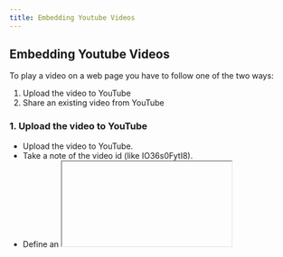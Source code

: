 ```yaml
---
title: Embedding Youtube Videos
---
```

## Embedding Youtube Videos

To play a video on a web page you have to follow one of the two ways:

1. Upload the video to YouTube
2. Share an existing video from YouTube

### 1. Upload the video to YouTube

* Upload the video to YouTube.
* Take a note of the video id (like IO36s0FytI8).
* Define an <iframe> element in your web page.
* Let the src attribute point to the video URL.
* Use the width and height attributes to specify the dimension of the player.
* Add any other parameters to the URL (see below).
   
```html
<iframe width="500" height="400"
  src="https://www.youtube.com/embed/IO36s0FytI8">
</iframe>
```

### 2. Share an existing video from YouTube

* Find the video on YouTube.
* Click the 'Share' button below the video.
* Click the 'Embed' button next to the link they show you.
* Copy the iframe code given and paste it into the html of your web page.

### Autoplay

You can have your video start playing automatically when a user visits that page.

```html
<iframe width="500" height="400"
  src="https://www.youtube.com/embed/IO36s0FytI8?autoplay=1">
</iframe>
```

Value 0 (default): The video will not play automatically when the player loads.

Value 1: The video will play automatically when the player loads.

### Loop

You can have your video start again when its finished.

```html
<iframe width="500" height="400"
  src="https://www.youtube.com/embed/IO36s0FytI8?loop=1">
</iframe>
```

Value 0 (default): The video will play only once.

Value 1: The video will loop (forever).

### Controls

You can display controls on your video.

```html
<iframe width="500" height="400"
  src="https://www.youtube.com/embed/IO36s0FytI8?controls=0">
</iframe>
```

Value 0: Player controls does not display.

Value 1 (default): Player controls display.


**You can combain parameteres just like this**

```html
<iframe width="500" height="400"
  src="https://www.youtube.com/embed/IO36s0FytI8?autoplay=1&controls=0">
</iframe>
```



